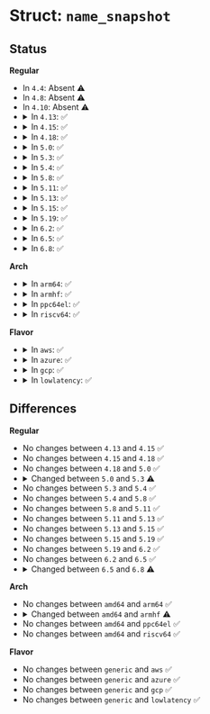# Struct: <code>name_snapshot</code>

## Status
<b>Regular</b>
<ul>
<li>
In <code>4.4</code>: Absent ⚠️
</li>
<li>
In <code>4.8</code>: Absent ⚠️
</li>
<li>
In <code>4.10</code>: Absent ⚠️
</li>
<li>
<details>
<summary>In <code>4.13</code>: ✅</summary>

```c
struct name_snapshot {
    const unsigned char *name;
    unsigned char inline_name[32];
};
```
</details>
</li>
<li>
<details>
<summary>In <code>4.15</code>: ✅</summary>

```c
struct name_snapshot {
    const unsigned char *name;
    unsigned char inline_name[32];
};
```
</details>
</li>
<li>
<details>
<summary>In <code>4.18</code>: ✅</summary>

```c
struct name_snapshot {
    const unsigned char *name;
    unsigned char inline_name[32];
};
```
</details>
</li>
<li>
<details>
<summary>In <code>5.0</code>: ✅</summary>

```c
struct name_snapshot {
    const unsigned char *name;
    unsigned char inline_name[32];
};
```
</details>
</li>
<li>
<details>
<summary>In <code>5.3</code>: ✅</summary>

```c
struct name_snapshot {
    struct qstr name;
    unsigned char inline_name[32];
};
```
</details>
</li>
<li>
<details>
<summary>In <code>5.4</code>: ✅</summary>

```c
struct name_snapshot {
    struct qstr name;
    unsigned char inline_name[32];
};
```
</details>
</li>
<li>
<details>
<summary>In <code>5.8</code>: ✅</summary>

```c
struct name_snapshot {
    struct qstr name;
    unsigned char inline_name[32];
};
```
</details>
</li>
<li>
<details>
<summary>In <code>5.11</code>: ✅</summary>

```c
struct name_snapshot {
    struct qstr name;
    unsigned char inline_name[32];
};
```
</details>
</li>
<li>
<details>
<summary>In <code>5.13</code>: ✅</summary>

```c
struct name_snapshot {
    struct qstr name;
    unsigned char inline_name[32];
};
```
</details>
</li>
<li>
<details>
<summary>In <code>5.15</code>: ✅</summary>

```c
struct name_snapshot {
    struct qstr name;
    unsigned char inline_name[32];
};
```
</details>
</li>
<li>
<details>
<summary>In <code>5.19</code>: ✅</summary>

```c
struct name_snapshot {
    struct qstr name;
    unsigned char inline_name[32];
};
```
</details>
</li>
<li>
<details>
<summary>In <code>6.2</code>: ✅</summary>

```c
struct name_snapshot {
    struct qstr name;
    unsigned char inline_name[32];
};
```
</details>
</li>
<li>
<details>
<summary>In <code>6.5</code>: ✅</summary>

```c
struct name_snapshot {
    struct qstr name;
    unsigned char inline_name[32];
};
```
</details>
</li>
<li>
<details>
<summary>In <code>6.8</code>: ✅</summary>

```c
struct name_snapshot {
    struct qstr name;
    unsigned char inline_name[40];
};
```
</details>
</li>
</ul>
<b>Arch</b>
<ul>
<li>
<details>
<summary>In <code>arm64</code>: ✅</summary>

```c
struct name_snapshot {
    struct qstr name;
    unsigned char inline_name[32];
};
```
</details>
</li>
<li>
<details>
<summary>In <code>armhf</code>: ✅</summary>

```c
struct name_snapshot {
    struct qstr name;
    unsigned char inline_name[36];
};
```
</details>
</li>
<li>
<details>
<summary>In <code>ppc64el</code>: ✅</summary>

```c
struct name_snapshot {
    struct qstr name;
    unsigned char inline_name[32];
};
```
</details>
</li>
<li>
<details>
<summary>In <code>riscv64</code>: ✅</summary>

```c
struct name_snapshot {
    struct qstr name;
    unsigned char inline_name[32];
};
```
</details>
</li>
</ul>
<b>Flavor</b>
<ul>
<li>
<details>
<summary>In <code>aws</code>: ✅</summary>

```c
struct name_snapshot {
    struct qstr name;
    unsigned char inline_name[32];
};
```
</details>
</li>
<li>
<details>
<summary>In <code>azure</code>: ✅</summary>

```c
struct name_snapshot {
    struct qstr name;
    unsigned char inline_name[32];
};
```
</details>
</li>
<li>
<details>
<summary>In <code>gcp</code>: ✅</summary>

```c
struct name_snapshot {
    struct qstr name;
    unsigned char inline_name[32];
};
```
</details>
</li>
<li>
<details>
<summary>In <code>lowlatency</code>: ✅</summary>

```c
struct name_snapshot {
    struct qstr name;
    unsigned char inline_name[32];
};
```
</details>
</li>
</ul>

## Differences
<b>Regular</b>
<ul>
<li>
No changes between <code>4.13</code> and <code>4.15</code> ✅
</li>
<li>
No changes between <code>4.15</code> and <code>4.18</code> ✅
</li>
<li>
No changes between <code>4.18</code> and <code>5.0</code> ✅
</li>
<li>
<details>
<summary>Changed between <code>5.0</code> and <code>5.3</code> ⚠️</summary>
<ul>
<li>
<b>Field type changed. </b>
<code>const unsigned char *name</code> ➡️ <code>struct qstr name</code>
</li>
</ul>
</details>
</li>
<li>
No changes between <code>5.3</code> and <code>5.4</code> ✅
</li>
<li>
No changes between <code>5.4</code> and <code>5.8</code> ✅
</li>
<li>
No changes between <code>5.8</code> and <code>5.11</code> ✅
</li>
<li>
No changes between <code>5.11</code> and <code>5.13</code> ✅
</li>
<li>
No changes between <code>5.13</code> and <code>5.15</code> ✅
</li>
<li>
No changes between <code>5.15</code> and <code>5.19</code> ✅
</li>
<li>
No changes between <code>5.19</code> and <code>6.2</code> ✅
</li>
<li>
No changes between <code>6.2</code> and <code>6.5</code> ✅
</li>
<li>
<details>
<summary>Changed between <code>6.5</code> and <code>6.8</code> ⚠️</summary>
<ul>
<li>
<b>Field type changed. </b>
<code>unsigned char inline_name[32]</code> ➡️ <code>unsigned char inline_name[40]</code>
</li>
</ul>
</details>
</li>
</ul>
<b>Arch</b>
<ul>
<li>
No changes between <code>amd64</code> and <code>arm64</code> ✅
</li>
<li>
<details>
<summary>Changed between <code>amd64</code> and <code>armhf</code> ⚠️</summary>
<ul>
<li>
<b>Field type changed. </b>
<code>unsigned char inline_name[32]</code> ➡️ <code>unsigned char inline_name[36]</code>
</li>
</ul>
</details>
</li>
<li>
No changes between <code>amd64</code> and <code>ppc64el</code> ✅
</li>
<li>
No changes between <code>amd64</code> and <code>riscv64</code> ✅
</li>
</ul>
<b>Flavor</b>
<ul>
<li>
No changes between <code>generic</code> and <code>aws</code> ✅
</li>
<li>
No changes between <code>generic</code> and <code>azure</code> ✅
</li>
<li>
No changes between <code>generic</code> and <code>gcp</code> ✅
</li>
<li>
No changes between <code>generic</code> and <code>lowlatency</code> ✅
</li>
</ul>
